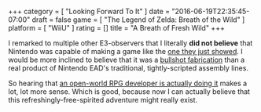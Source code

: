 +++
category = [ "Looking Forward To It" ]
date = "2016-06-19T22:35:45-07:00"
draft = false
game = [ "The Legend of Zelda: Breath of the Wild" ]
platform = [ "WiiU" ]
rating = []
title = "A Breath of Fresh Wild"
+++

I remarked to multiple other E3-observers that I literally <b>did not believe</b> that Nintendo was capable of making a game like the <a href="https://gfycat.com/SharpFlamboyantImperatorangel">one they just showed</a>.  I would be more inclined to believe that it was a <a href="https://www.penny-arcade.com/comic/2005/09/12">bullshot fabrication</a> than a real product of Nintendo EAD's traditional, tightly-scripted assembly lines.

So hearing that <a href="http://www.vg247.com/2016/06/20/xenoblade-chronicles-dev-working-on-the-legend-of-zelda-breath-of-the-wild/">an open-world RPG developer is actually doing it</a> makes a lot, lot more sense.  Which is good, because now I can actually believe that this refreshingly-free-spirited adventure might really exist.
